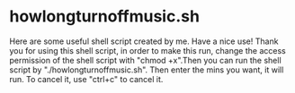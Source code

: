 # howlongturnoffmusic.sh
Here are some useful shell script created by me. Have a nice use!
Thank you for using this shell script, in order to make this run, 
change the access permission of the shell script with "chmod +x".Then you can run the shell script by "./howlongturnoffmusic.sh".
Then enter the mins you want, it will run. To cancel it, use "ctrl+c" to cancel it.
